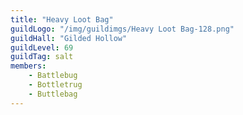 ```yaml
---
title: "Heavy Loot Bag"
guildLogo: "/img/guildimgs/Heavy Loot Bag-128.png"
guildHall: "Gilded Hollow"
guildLevel: 69
guildTag: salt
members:
    - Battlebug
    - Bottletrug
    - Buttlebag
---
```


